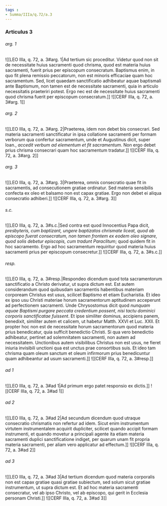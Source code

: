 ```yaml
---
tags : 
- Summa/IIIa/q.72/a.3
---
```


### Articulus 3

###### arg. 1
![[LEO IIIa, q. 72, a. 3#arg. 1|Ad tertium sic proceditur. Videtur quod non sit de necessitate huius sacramenti quod chrisma, quod est materia huius sacramenti, fuerit prius per episcopum consecratum. Baptismus enim, in quo fit plena remissio peccatorum, non est minoris efficaciae quam hoc sacramentum. Sed, licet quaedam sanctificatio adhibeatur aquae baptismali ante Baptismum, non tamen est de necessitate sacramenti, quia in articulo necessitatis praeteriri potest. Ergo nec est de necessitate huius sacramenti quod chrisma fuerit per episcopum consecratum.]]
![[CERF IIIa, q. 72, a. 3#arg. 1]]

###### arg. 2
![[LEO IIIa, q. 72, a. 3#arg. 2|Praeterea, idem non debet bis consecrari. Sed materia sacramenti sanctificatur in ipsa collatione sacramenti per formam verborum qua confertur sacramentum, unde et Augustinus dicit, super Ioan., *accedit verbum ad elementum et fit sacramentum*. Non ergo debet prius chrisma consecrari quam hoc sacramentum tradatur.]]
![[CERF IIIa, q. 72, a. 3#arg. 2]]

###### arg. 3
![[LEO IIIa, q. 72, a. 3#arg. 3|Praeterea, omnis consecratio quae fit in sacramentis, ad consecutionem gratiae ordinatur. Sed materia sensibilis confecta ex oleo et balsamo non est capax gratiae. Ergo non debet ei aliqua consecratio adhiberi.]]
![[CERF IIIa, q. 72, a. 3#arg. 3]]

###### s.c.
![[LEO IIIa, q. 72, a. 3#s.c.|Sed contra est quod Innocentius Papa dicit, *presbyteris, cum baptizant, ungere baptizatos chrismate liceat, quod ab episcopo fuerat consecratum, non tamen frontem ex eodem oleo signare, quod solis debetur episcopis, cum tradunt Paraclitum*; quod quidem fit in hoc sacramento. Ergo ad hoc sacramentum requiritur quod materia huius sacramenti prius per episcopum consecretur.]]
![[CERF IIIa, q. 72, a. 3#s.c.]]

###### resp.
![[LEO IIIa, q. 72, a. 3#resp.|Respondeo dicendum quod tota sacramentorum sanctificatio a Christo derivatur, ut supra dictum est. Est autem considerandum quod quibusdam sacramentis habentibus materiam corpoream Christus est usus, scilicet Baptismo et etiam Eucharistia. Et ideo ex ipso usu Christi materiae horum sacramentorum aptitudinem acceperunt ad perfectionem sacramenti. Unde Chrysostomus dicit quod *nunquam aquae Baptismi purgare peccata credentium possent, nisi tactu dominici corporis sanctificatae fuissent*. Et ipse similiter dominus, accipiens panem, benedixit, similiter autem et calicem, ut habetur Matth. XXVI et Luc. XXII. Et propter hoc non est de necessitate horum sacramentorum quod materia prius benedicatur, quia sufficit benedictio Christi. Si qua vero benedictio adhibeatur, pertinet ad solemnitatem sacramenti, non autem ad necessitatem. Unctionibus autem visibilibus Christus non est usus, ne fieret iniuria invisibili unctioni qua est unctus prae consortibus suis. Et ideo tam chrisma quam oleum sanctum et oleum infirmorum prius benedicuntur quam adhibeantur ad usum sacramenti.]]
![[CERF IIIa, q. 72, a. 3#resp.]]

###### ad 1
![[LEO IIIa, q. 72, a. 3#ad 1|Ad primum ergo patet responsio ex dictis.]]
![[CERF IIIa, q. 72, a. 3#ad 1]]

###### ad 2
![[LEO IIIa, q. 72, a. 3#ad 2|Ad secundum dicendum quod utraque consecratio chrismatis non refertur ad idem. Sicut enim instrumentum virtutem instrumentalem acquirit dupliciter, scilicet quando accipit formam instrumenti, et quando movetur a principali agente ita etiam materia sacramenti duplici sanctificatione indiget, per quarum unam fit propria materia sacramenti, per aliam vero applicatur ad effectum.]]
![[CERF IIIa, q. 72, a. 3#ad 2]]

###### ad 3
![[LEO IIIa, q. 72, a. 3#ad 3|Ad tertium dicendum quod materia corporalis non est capax gratiae quasi gratiae subiectum, sed solum sicut gratiae instrumentum, ut supra dictum est. Et ad hoc materia sacramenti consecratur, vel ab ipso Christo, vel ab episcopo, qui gerit in Ecclesia personam Christi.]]
![[CERF IIIa, q. 72, a. 3#ad 3]]

